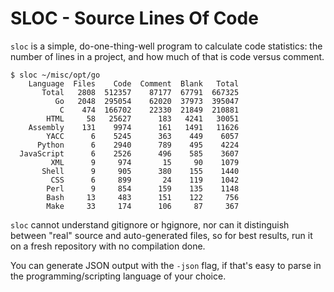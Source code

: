 # SLOC - Source Lines Of Code

`sloc` is a simple, do-one-thing-well program to calculate code statistics: the
number of lines in a project, and how much of that is code versus comment.

    $ sloc ~/misc/opt/go
        Language  Files    Code  Comment  Blank   Total
           Total   2808  512357    87177  67791  667325
              Go   2048  295054    62020  37973  395047
               C    474  166702    22330  21849  210881
            HTML     58   25627      183   4241   30051
        Assembly    131    9974      161   1491   11626
            YACC      6    5245      363    449    6057
          Python      6    2940      789    495    4224
      JavaScript      6    2526      496    585    3607
             XML      9     974       15     90    1079
           Shell      9     905      380    155    1440
             CSS      6     899       24    119    1042
            Perl      9     854      159    135    1148
            Bash     13     483      151    122     756
            Make     33     174      106     87     367

`sloc` cannot understand gitignore or hgignore, nor can it distinguish between
"real" source and auto-generated files, so for best results, run it on a fresh
repository with no compilation done.

You can generate JSON output with the `-json` flag, if that's easy to parse in
the programming/scripting language of your choice.


